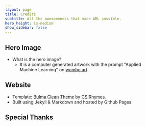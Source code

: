```yaml
---
layout: page
title: Credits
subtitle: All the awesomeness that made AML possible.
hero_height: is-medium
show_sidebar: false
---
```


## Hero Image
* What is the hero image?
  * It is a computer generated artwork with the prompt "Applied Machine Learning" on [wombo.art](https://app.wombo.art/).

## Website
* Template: [Bulma Clean Theme](https://github.com/chrisrhymes/bulma-clean-theme) by [CS Rhymes](https://www.csrhymes.com).
* Built using Jekyll & Markdown and hosted by Github Pages.

## Special Thanks